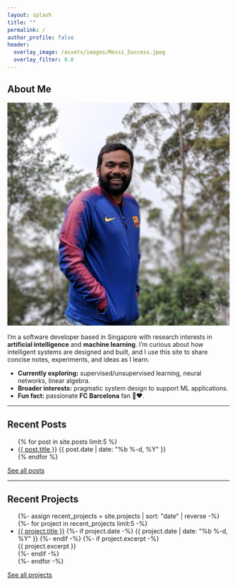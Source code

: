 ```yaml
---
layout: splash
title: ""
permalink: /
author_profile: false
header:
  overlay_image: /assets/images/Messi_Success.jpeg
  overlay_filter: 0.0
---
```


## About Me

<div class="about-card">
  <div class="about-image">
    <img src="/assets/images/PR.jpeg" alt="Prashant Rai" class="about-rect" />
  </div>
  <div class="about-text">
    <p>
      I’m a software developer based in Singapore with research interests in 
      <strong>artificial intelligence</strong> and <strong>machine learning</strong>.
      I’m curious about how intelligent systems are designed and built, and I use this 
      site to share concise notes, experiments, and ideas as I learn.
    </p>
    <ul>
      <li><strong>Currently exploring:</strong> supervised/unsupervised learning, neural networks, linear algebra.</li>
      <li><strong>Broader interests:</strong> pragmatic system design to support ML applications.</li>
      <li><strong>Fun fact:</strong> passionate <strong>FC Barcelona</strong> fan 💙❤️.</li>
    </ul>
    <div class="about-social">
      <a href="mailto:kprashantrai@gmail.com" aria-label="Email"><i class="fas fa-envelope"></i></a>
      <a href="https://www.linkedin.com/in/whysoshant/" target="_blank" rel="noopener" aria-label="LinkedIn"><i class="fab fa-linkedin"></i></a>
      <a href="https://github.com/whysoshant" target="_blank" rel="noopener" aria-label="GitHub"><i class="fab fa-github"></i></a>
  </div>
  </div>
</div>

---

## Recent Posts
<ul>
{% for post in site.posts limit:5 %}
  <li>
    <a href="{{ post.url | relative_url }}">{{ post.title }}</a>
    <span class="page__meta">{{ post.date | date: "%b %-d, %Y" }}</span>
  </li>
{% endfor %}
</ul>
<p><a class="btn" href="/blog/">See all posts</a></p>

---

## Recent Projects
<ul>
{%- assign recent_projects = site.projects | sort: "date" | reverse -%}
{%- for project in recent_projects limit:5 -%}
  <li>
    <a href="{{ project.url | relative_url }}">{{ project.title }}</a>
    {%- if project.date -%}
      <span class="page__meta">{{ project.date | date: "%b %-d, %Y" }}</span>
    {%- endif -%}
    {%- if project.excerpt -%}
      <div class="archive__item-excerpt">{{ project.excerpt }}</div>
    {%- endif -%}
  </li>
{%- endfor -%}
</ul>
<p><a class="btn" href="/projects/">See all projects</a></p>
